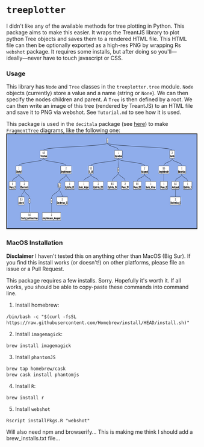 # `treeplotter`
I didn't like any of the available methods for tree plotting in Python. This package aims to make this easier. It wraps the TreantJS library to plot python Tree objects and saves them to a rendered HTML file. This HTML file can then be optionally exported as a high-res PNG by wrapping Rs ``webshot`` package. It requires some installs, but after doing so you'll––ideally––never have to touch javascript or CSS. 

### Usage
This library has `Node` and `Tree` classes in the `treeplotter.tree` module. `Node` objects (currently) store a value and a name (string or `None`). We can then specify the nodes children and parent. A `Tree` is then defined by a root. We can then write an image of this tree (rendered by TreantJS) to an HTML file and save it to PNG via webshot. See `Tutorial.md` to see how it is used. 

This package is used in the `decitala` package (see [here](https://github.com/Luke-Poeppel/decitala)) to make `FragmentTree` diagrams, like the following one:
<img src="Prosodic_Tree.png" height="250" width="715" style="border: 2px solid">

### MacOS Installation
**Disclaimer**
I haven't tested this on anything other than MacOS (Big Sur). If you find this install works (or doesn't!) on other platforms, please file an issue or a Pull Request. 

This package requires a few installs. Sorry. Hopefully it's worth it. If all works, you should be able to copy-paste these commands into command line. 

1. Install homebrew:
```
/bin/bash -c "$(curl -fsSL https://raw.githubusercontent.com/Homebrew/install/HEAD/install.sh)"
```
2. Install `imagemagick`:
```
brew install imagemagick
```
3. Install `phantomJS`
```
brew tap homebrew/cask
brew cask install phantomjs
```
4. Install `R`:
```
brew install r
```
5. Install `webshot`
```
Rscript installPkgs.R "webshot"
```

Will also need npm and browserify... This is making me think I should add a brew_installs.txt file... 